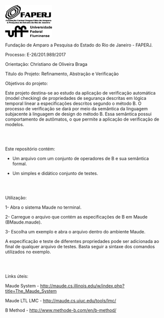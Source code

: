 <img src="img/logoFaperj.jpg" width="30%"> &nbsp; &nbsp; &nbsp; &nbsp; &nbsp; &nbsp; &nbsp; &nbsp; &nbsp; &nbsp; &nbsp; &nbsp; &nbsp; &nbsp; &nbsp; &nbsp; &nbsp; &nbsp; &nbsp; &nbsp; &nbsp; &nbsp; &nbsp; &nbsp; &nbsp; &nbsp; &nbsp; &nbsp; <img src="img/logoUFF1Lpreto.gif" width="30%">

Fundação de Amparo a Pesquisa do Estado do Rio de Janeiro - FAPERJ.

Processo: E-26/201.989/2017

Orientação: Christiano de Oliveira Braga

Título do Projeto: Refinamento, Abstração e Verificação

Objetivos do projeto:

Este projeto destina-se ao estudo da aplicação de verificação automática (model checking) de propriedades de segurança descritas em lógica temporal linear a especificações descritos segundo o método B. O processo de verificação se dará por meio da semântica da linguagem subjacente à linguagem de design do método B. Essa semântica possui comportamento de autômatos, o que permite a aplicação de verificação de modelos.

<br>
<br>

Este repositório contém:

* Um arquivo com um conjunto de operadores de B e sua semântica formal.

* Um simples e didático conjunto de testes.

<br>
<br>

Utilização:

1- Abra o sistema Maude no terminal.

2- Carregue o arquivo que contém as especificações de B em Maude (BMaude.maude).

3- Escolha um exemplo e abra o arquivo dentro do ambiente Maude.

A especificação e teste de diferentes propriedades pode ser adicionada ao final de qualquer arquivo de testes. Basta seguir a sintaxe dos comandos utilizados no exemplo.

<br>
<br>

Links úteis:

Maude System - http://maude.cs.illinois.edu/w/index.php?title=The_Maude_System

Maude LTL LMC - http://maude.cs.uiuc.edu/tools/lmc/

B Method - http://www.methode-b.com/en/b-method/
